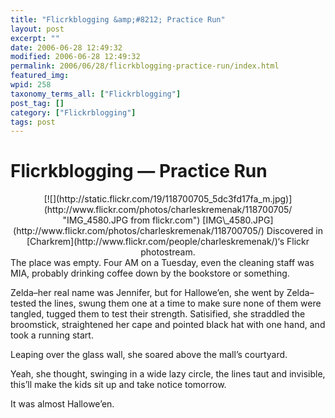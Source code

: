 ```yaml
---
title: "Flicrkblogging &amp;#8212; Practice Run"
layout: post
excerpt: ""
date: 2006-06-28 12:49:32
modified: 2006-06-28 12:49:32
permalink: 2006/06/28/flicrkblogging-practice-run/index.html
featured_img: 
wpid: 258
taxonomy_terms_all: ["Flickrblogging"]
post_tag: []
category: ["Flickrblogging"]
tags: post
---
```


# Flicrkblogging &#8212; Practice Run

<div align="center">[![](http://static.flickr.com/19/118700705_5dc3fd17fa_m.jpg)](http://www.flickr.com/photos/charleskremenak/118700705/ "IMG_4580.JPG from flickr.com")  
[IMG\_4580.JPG](http://www.flickr.com/photos/charleskremenak/118700705/)  
Discovered in [Charkrem](http://www.flickr.com/people/charleskremenak/)‘s Flickr photostream. </div>The place was empty. Four AM on a Tuesday, even the cleaning staff was MIA, probably drinking coffee down by the bookstore or something.

Zelda–her real name was Jennifer, but for Hallowe’en, she went by Zelda–tested the lines, swung them one at a time to make sure none of them were tangled, tugged them to test their strength. Satisified, she straddled the broomstick, straightened her cape and pointed black hat with one hand, and took a running start.

Leaping over the glass wall, she soared above the mall’s courtyard.

Yeah, she thought, swinging in a wide lazy circle, the lines taut and invisible, this’ll make the kids sit up and take notice tomorrow.

It was almost Hallowe’en.